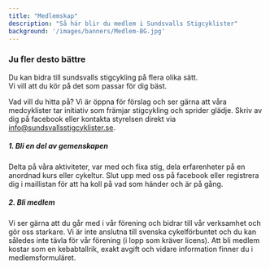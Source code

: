 ```yaml
---
title: "Medlemskap"
description: "Så här blir du medlem i Sundsvalls Stigcyklister"
background: '/images/banners/Medlem-BG.jpg'
---
```

### Ju fler desto bättre
Du kan bidra till sundsvalls stigcykling på flera olika sätt.<br/>
Vi vill att du kör på det som passar för dig bäst.<br/>

Vad vill du hitta på? Vi är öppna för förslag och ser gärna att våra medcyklister tar initiativ som främjar stigcykling och sprider glädje. Skriv av dig på facebook eller kontakta styrelsen direkt via info@sundsvallsstigcyklister.se.

##### 1. Bli en del av gemenskapen

Delta på våra aktiviteter, var med och fixa stig, dela erfarenheter på en anordnad kurs eller cykeltur. Slut upp med oss på facebook eller registrera dig i maillistan för att ha koll på vad som händer och är på gång.

##### 2. Bli medlem

Vi ser gärna att du går med i vår förening och bidrar till vår verksamhet och gör oss starkare.
Vi är inte anslutna till svenska cykelförbuntet och du kan således inte tävla för vår förening (i lopp som kräver licens).
Att bli medlem kostar som en kebabtallrik, exakt avgift och vidare information finner du i medlemsformuläret.